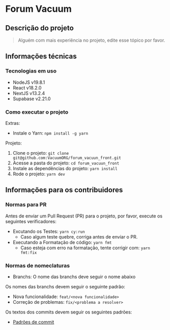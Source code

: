 # Forum Vacuum

## Descrição do projeto

> Alguém com mais experiência no projeto, edite esse tópico por favor.

## Informações técnicas

### Tecnologias em uso

- NodeJS v19.8.1
- React v18.2.0
- NextJS v13.2.4
- Supabase v2.21.0

### Como executar o projeto

Extras:
- Instale o Yarn: `npm install -g yarn`

Projeto:
1. Clone o projeto: `git clone git@github.com:VacuumORG/forum_vacuun_front.git`
2. Acesse a pasta do projeto: `cd forum_vacuun_front`
3. Instale as dependências do projeto: `yarn install` 
4. Rode o projeto: `yarn dev`

## Informações para os contribuidores

### Normas para PR

Antes de enviar um Pull Request (PR) para o projeto, por favor, execute os seguintes verificadores:

- Excutando os Testes: `yarn cy:run`
  - Caso algum teste quebre, corriga antes de enviar o PR.
- Executando a Formatação de código: `yarn fmt`
  - Caso esteja com erro na formatação, tente corrigir com: `yarn fmt:fix`

### Normas de nomeclaturas

- Branchs: O nome das branchs deve seguir o nome abaixo

Os nomes das branchs devem seguir o seguinte padrão:

- Nova funcionalidade: `feat/<nova funcionalidade>`
- Correção de problemas: `fix/<problema a resolver>`

Os textos dos commits devem seguir os seguintes padrões:

- [Padrões de commit](https://github.com/iuricode/padroes-de-commits)
